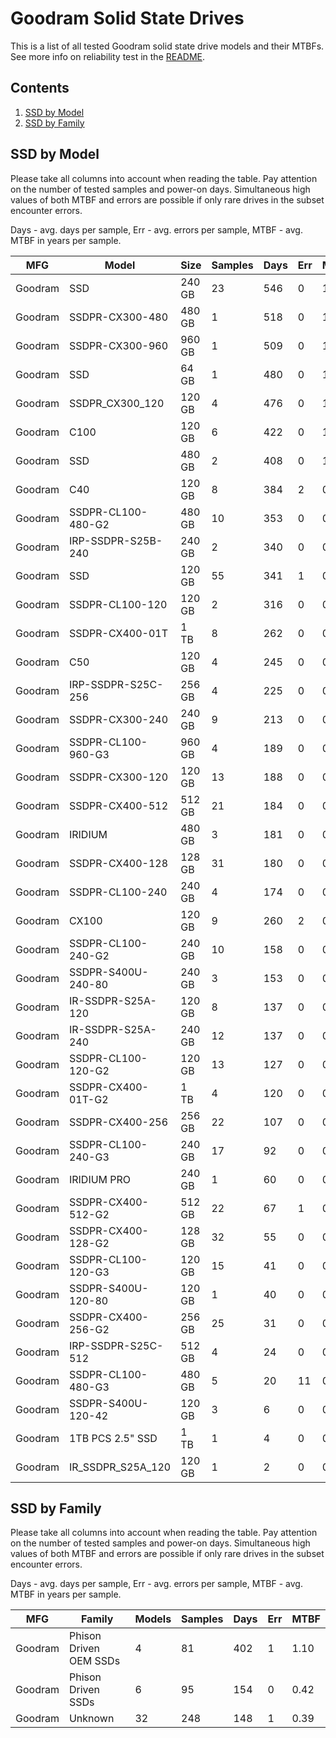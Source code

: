 Goodram Solid State Drives
==========================

This is a list of all tested Goodram solid state drive models and their MTBFs. See
more info on reliability test in the [README](https://github.com/linuxhw/SMART).

Contents
--------

1. [ SSD by Model  ](#ssd-by-model)
2. [ SSD by Family ](#ssd-by-family)

SSD by Model
------------

Please take all columns into account when reading the table. Pay attention on the
number of tested samples and power-on days. Simultaneous high values of both MTBF
and errors are possible if only rare drives in the subset encounter errors.

Days - avg. days per sample,
Err  - avg. errors per sample,
MTBF - avg. MTBF in years per sample.

| MFG       | Model              | Size   | Samples | Days  | Err   | MTBF |
|-----------|--------------------|--------|---------|-------|-------|------|
| Goodram   | SSD                | 240 GB | 23      | 546   | 0     | 1.50   |
| Goodram   | SSDPR-CX300-480    | 480 GB | 1       | 518   | 0     | 1.42   |
| Goodram   | SSDPR-CX300-960    | 960 GB | 1       | 509   | 0     | 1.40   |
| Goodram   | SSD                | 64 GB  | 1       | 480   | 0     | 1.32   |
| Goodram   | SSDPR_CX300_120    | 120 GB | 4       | 476   | 0     | 1.30   |
| Goodram   | C100               | 120 GB | 6       | 422   | 0     | 1.16   |
| Goodram   | SSD                | 480 GB | 2       | 408   | 0     | 1.12   |
| Goodram   | C40                | 120 GB | 8       | 384   | 2     | 0.98   |
| Goodram   | SSDPR-CL100-480-G2 | 480 GB | 10      | 353   | 0     | 0.97   |
| Goodram   | IRP-SSDPR-S25B-240 | 240 GB | 2       | 340   | 0     | 0.93   |
| Goodram   | SSD                | 120 GB | 55      | 341   | 1     | 0.93   |
| Goodram   | SSDPR-CL100-120    | 120 GB | 2       | 316   | 0     | 0.87   |
| Goodram   | SSDPR-CX400-01T    | 1 TB   | 8       | 262   | 0     | 0.72   |
| Goodram   | C50                | 120 GB | 4       | 245   | 0     | 0.67   |
| Goodram   | IRP-SSDPR-S25C-256 | 256 GB | 4       | 225   | 0     | 0.62   |
| Goodram   | SSDPR-CX300-240    | 240 GB | 9       | 213   | 0     | 0.58   |
| Goodram   | SSDPR-CL100-960-G3 | 960 GB | 4       | 189   | 0     | 0.52   |
| Goodram   | SSDPR-CX300-120    | 120 GB | 13      | 188   | 0     | 0.52   |
| Goodram   | SSDPR-CX400-512    | 512 GB | 21      | 184   | 0     | 0.51   |
| Goodram   | IRIDIUM            | 480 GB | 3       | 181   | 0     | 0.50   |
| Goodram   | SSDPR-CX400-128    | 128 GB | 31      | 180   | 0     | 0.49   |
| Goodram   | SSDPR-CL100-240    | 240 GB | 4       | 174   | 0     | 0.48   |
| Goodram   | CX100              | 120 GB | 9       | 260   | 2     | 0.46   |
| Goodram   | SSDPR-CL100-240-G2 | 240 GB | 10      | 158   | 0     | 0.43   |
| Goodram   | SSDPR-S400U-240-80 | 240 GB | 3       | 153   | 0     | 0.42   |
| Goodram   | IR-SSDPR-S25A-120  | 120 GB | 8       | 137   | 0     | 0.38   |
| Goodram   | IR-SSDPR-S25A-240  | 240 GB | 12      | 137   | 0     | 0.38   |
| Goodram   | SSDPR-CL100-120-G2 | 120 GB | 13      | 127   | 0     | 0.35   |
| Goodram   | SSDPR-CX400-01T-G2 | 1 TB   | 4       | 120   | 0     | 0.33   |
| Goodram   | SSDPR-CX400-256    | 256 GB | 22      | 107   | 0     | 0.29   |
| Goodram   | SSDPR-CL100-240-G3 | 240 GB | 17      | 92    | 0     | 0.25   |
| Goodram   | IRIDIUM PRO        | 240 GB | 1       | 60    | 0     | 0.17   |
| Goodram   | SSDPR-CX400-512-G2 | 512 GB | 22      | 67    | 1     | 0.16   |
| Goodram   | SSDPR-CX400-128-G2 | 128 GB | 32      | 55    | 0     | 0.15   |
| Goodram   | SSDPR-CL100-120-G3 | 120 GB | 15      | 41    | 0     | 0.11   |
| Goodram   | SSDPR-S400U-120-80 | 120 GB | 1       | 40    | 0     | 0.11   |
| Goodram   | SSDPR-CX400-256-G2 | 256 GB | 25      | 31    | 0     | 0.09   |
| Goodram   | IRP-SSDPR-S25C-512 | 512 GB | 4       | 24    | 0     | 0.07   |
| Goodram   | SSDPR-CL100-480-G3 | 480 GB | 5       | 20    | 11    | 0.04   |
| Goodram   | SSDPR-S400U-120-42 | 120 GB | 3       | 6     | 0     | 0.02   |
| Goodram   | 1TB PCS 2.5" SSD   | 1 TB   | 1       | 4     | 0     | 0.01   |
| Goodram   | IR_SSDPR_S25A_120  | 120 GB | 1       | 2     | 0     | 0.01   |

SSD by Family
-------------

Please take all columns into account when reading the table. Pay attention on the
number of tested samples and power-on days. Simultaneous high values of both MTBF
and errors are possible if only rare drives in the subset encounter errors.

Days - avg. days per sample,
Err  - avg. errors per sample,
MTBF - avg. MTBF in years per sample.

| MFG       | Family                 | Models | Samples | Days  | Err   | MTBF |
|-----------|------------------------|--------|---------|-------|-------|------|
| Goodram   | Phison Driven OEM SSDs | 4      | 81      | 402   | 1     | 1.10   |
| Goodram   | Phison Driven SSDs     | 6      | 95      | 154   | 0     | 0.42   |
| Goodram   | Unknown                | 32     | 248     | 148   | 1     | 0.39   |
